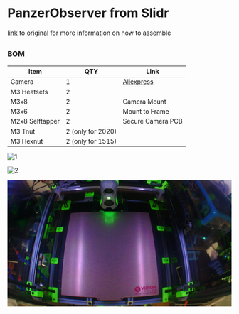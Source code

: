 # PanzerObserver from Slidr
[link to original](https://github.com/Slidr666/VoronUsers/tree/master/printer_mods/Slidr/PanzerObserver2.4) for more information on how to assemble 


##

### BOM
Item | QTY | Link
--- | --- | ---
Camera | 1 | [Aliexpress](https://www.aliexpress.com/item/1005002865263315.html)
M3 Heatsets | 2 | 
M3x8 | 2 | Camera Mount
M3x6 | 2  | Mount to Frame
M2x8 Selftapper | 2 | Secure Camera PCB
M3 Tnut | 2 (only for 2020) | 
M3 Hexnut | 2 (only for 1515) | 


![1](Images/1.jpg) 


![2](Images/2.jpg)


![3](Images/3.png) 
